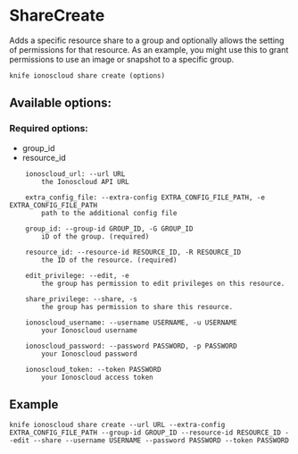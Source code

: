 # ShareCreate

Adds a specific resource share to a group and optionally allows the setting of permissions for that resource. As an example, you might use this to grant permissions to use an image or snapshot to a specific group.

```text
knife ionoscloud share create (options)
```

## Available options:

### Required options:

* group\_id
* resource\_id

```text
    ionoscloud_url: --url URL
        the Ionoscloud API URL

    extra_config_file: --extra-config EXTRA_CONFIG_FILE_PATH, -e EXTRA_CONFIG_FILE_PATH
        path to the additional config file

    group_id: --group-id GROUP_ID, -G GROUP_ID
        iD of the group. (required)

    resource_id: --resource-id RESOURCE_ID, -R RESOURCE_ID
        the ID of the resource. (required)

    edit_privilege: --edit, -e
        the group has permission to edit privileges on this resource.

    share_privilege: --share, -s
        the group has permission to share this resource.

    ionoscloud_username: --username USERNAME, -u USERNAME
        your Ionoscloud username

    ionoscloud_password: --password PASSWORD, -p PASSWORD
        your Ionoscloud password

    ionoscloud_token: --token PASSWORD
        your Ionoscloud access token

```
## Example

```text
knife ionoscloud share create --url URL --extra-config EXTRA_CONFIG_FILE_PATH --group-id GROUP_ID --resource-id RESOURCE_ID --edit --share --username USERNAME --password PASSWORD --token PASSWORD
```

